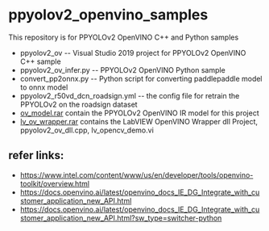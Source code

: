 # ppyolov2_openvino_samples
This repository is for PPYOLOv2 OpenVINO C++ and Python samples
+ ppyolov2_ov -- Visual Studio 2019 project for PPYOLOv2 OpenVINO C++ sample
+ ppyolov2_ov_infer.py -- PPYOLOv2 OpenVINO Python sample
+ convert_pp2onnx.py -- Python script for converting paddlepaddle model to onnx model
+ ppyolov2_r50vd_dcn_roadsign.yml -- the config file for retrain the PPYOLOv2 on the roadsign dataset
+ [ov_model.rar]( https://github.com/dlod-openvino/ppyolov2_openvino_samples/releases/tag/v1.0) contain the PPYOLOv2 OpenVINO IR model for this project
+ [lv_ov_wrapper.rar](https://github.com/dlod-openvino/ppyolov2_openvino_samples/releases/tag/v1.0) contains the LabVIEW OpenVINO Wrapper dll Project, ppyolov2_ov_dll.cpp, lv_opencv_demo.vi
## refer links:
+ https://www.intel.com/content/www/us/en/developer/tools/openvino-toolkit/overview.html
+ https://docs.openvino.ai/latest/openvino_docs_IE_DG_Integrate_with_customer_application_new_API.html
+ https://docs.openvino.ai/latest/openvino_docs_IE_DG_Integrate_with_customer_application_new_API.html?sw_type=switcher-python
